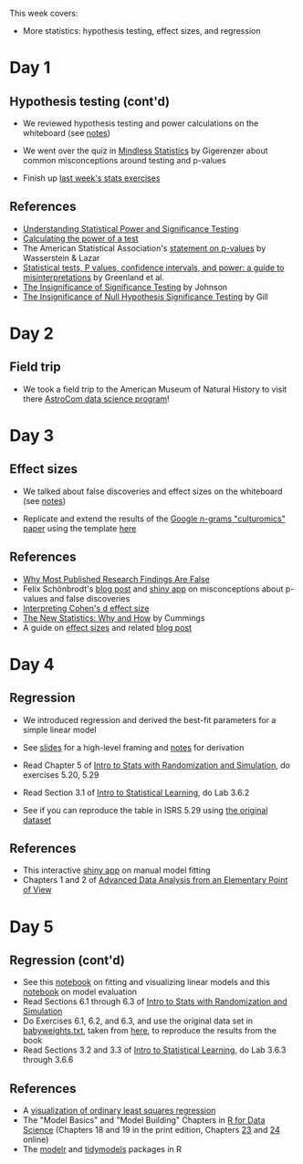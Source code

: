 This week covers:

  * More statistics: hypothesis testing, effect sizes, and regression

# Day 1

## Hypothesis testing (cont'd)

  * We reviewed hypothesis testing and power calculations on the whiteboard (see [notes](https://github.com/jhofman/msd2019-notes/blob/master/lecture_5/lecture_5.pdf))
  * We went over the quiz in [Mindless Statistics](http://library.mpib-berlin.mpg.de/ft/gg/GG_Mindless_2004.pdf) by Gigerenzer about common misconceptions around testing and p-values

  * Finish up [last week's stats exercises](https://github.com/msr-ds3/coursework/tree/master/week2#stats-again)

## References

  * [Understanding Statistical Power and Significance Testing](https://rpsychologist.com/d3/NHST/)
  * [Calculating the power of a test](http://www.cyclismo.org/tutorial/R/power.html)
  * The American Statistical Association's [statement on p-values](https://amstat.tandfonline.com/doi/abs/10.1080/00031305.2016.1154108#.XE8wl89KjRY) by Wasserstein & Lazar
  * [Statistical tests, P values, confidence intervals, and power: a guide to misinterpretations](https://link.springer.com/article/10.1007%2Fs10654-016-0149-3) by Greenland et al.
  * [The Insignificance of Significance Testing](https://www.jstor.org/stable/3802789?seq=1#metadata_info_tab_contents) by Johnson
  * [The Insignificance of Null Hypothesis Significance Testing](https://journals.sagepub.com/doi/abs/10.1177/106591299905200309) by Gill

# Day 2

## Field trip

  * We took a field trip to the American Museum of Natural History to visit there [AstroCom data science program](https://cunyastro.org/astrocom/)!


# Day 3

## Effect sizes

  * We talked about false discoveries and effect sizes on the whiteboard (see [notes](https://github.com/jhofman/msd2019-notes/blob/master/lecture_6/lecture_6.pdf))

  * Replicate and extend the results of the [Google n-grams "culturomics" paper](https://science.sciencemag.org/content/331/6014/176) using the template [here](../week2/ngrams)

## References

  * [Why Most Published Research Findings Are False](http://journals.plos.org/plosmedicine/article/file?id=10.1371/journal.pmed.0020124&type=printable)
  * Felix Schönbrodt's [blog post](http://www.nicebread.de/whats-the-probability-that-a-significant-p-value-indicates-a-true-effect/) and 
[shiny app](http://shinyapps.org/apps/PPV/) on misconceptions about p-values and false discoveries
  * [Interpreting Cohen's d effect size](https://rpsychologist.com/d3/cohend/)
  * [The New Statistics: Why and How](https://journals.sagepub.com/doi/pdf/10.1177/0956797613504966) by Cummings
  * A guide on [effect sizes](https://transparentstats.github.io/guidelines/effectsize.html) and related [blog post](https://transparentstatistics.org/2018/07/05/meanings-effect-size/)


# Day 4

## Regression

  * We introduced regression and derived the best-fit parameters for a simple linear model
  * See [slides](https://speakerdeck.com/jhofman/modeling-social-data-lecture-7-regression-part-1) for a high-level framing and [notes](https://github.com/jhofman/msd2019-notes/blob/master/lecture_7/lecture_7.pdf) for derivation
  
  * Read Chapter 5 of [Intro to Stats with Randomization and Simulation](https://drive.google.com/file/d/0B-DHaDEbiOGkRHNndUlBaHVmaGM/edit), do exercises 5.20, 5.29
  * Read Section 3.1 of [Intro to Statistical Learning](http://www-bcf.usc.edu/~gareth/ISL/), do Lab 3.6.2
  * See if you can reproduce the table in ISRS 5.29 using [the original dataset](http://jse.amstat.org/v11n2/datasets.heinz.html)

## References

  * This interactive [shiny app](https://jmhmsr.shinyapps.io/modelfit/) on manual model fitting
  * Chapters 1 and 2 of [Advanced Data Analysis from an Elementary Point of View](http://www.stat.cmu.edu/%7Ecshalizi/ADAfaEPoV/)

  
# Day 5

## Regression (cont'd)

  * See this [notebook](linear_models.ipynb) on fitting and visualizing linear models and this [notebook](model_evaluation.ipynb) on model evaluation
  * Read Sections 6.1 through 6.3 of [Intro to Stats with Randomization and Simulation](https://drive.google.com/file/d/0B-DHaDEbiOGkRHNndUlBaHVmaGM/edit)
  * Do Exercises 6.1, 6.2, and 6.3, and use the original data set in [babyweights.txt](babyweights.txt), taken from [here](https://web.archive.org/web/20040906234424/http://www.ma.hw.ac.uk/~stan/aod/library/babies.dat.txt), to reproduce the results from the book
  * Read Sections 3.2 and 3.3 of [Intro to Statistical Learning](http://www-bcf.usc.edu/~gareth/ISL/), do Lab 3.6.3 through 3.6.6

  
## References
  * A [visualization of ordinary least squares regression](https://seeing-theory.brown.edu/regression-analysis/index.html#section1)
  * The "Model Basics" and "Model Building" Chapters in [R for Data Science](http://r4ds.had.co.nz) (Chapters 18 and 19 in the print edition, Chapters [23](http://r4ds.had.co.nz/model-basics.html) and [24](http://r4ds.had.co.nz/model-building.html) online) 
  * The [modelr](https://modelr.tidyverse.org) and [tidymodels](https://github.com/tidymodels/tidymodels) packages in R
